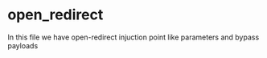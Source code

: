 # open_redirect
In this file we have open-redirect injuction point like parameters and bypass payloads 
